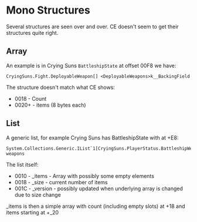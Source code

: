 # Mono Structures

Several structures are seen over and over.  CE doesn't seem to get their structures quite right.

## Array<type>

An example is in Crying Suns `BattleshipState` at offset 00F8 we have:

    CryingSuns.Fight.DeployableWeapon[] <DeployableWeapons>k__BackingField

The structure doesn't match what CE shows:

* 0018 - Count
* 0020+ - items (8 bytes each)


## List<type>

A generic list, for example Crying Suns has BattleshipState with at +E8:

    System.Collections.Generic.IList`1[CryingSuns.PlayerStatus.BattleshipWeaponState] weapons

The list itself:

* 0010 - _items - Array<type> with possibly some empty elements
* 0018 - _size - current number of items
* 001C - _version - possibly updated when underlying array is changed due to size change

_items is then a simple array with count (including empty slots) at +18 and items starting at +_20
